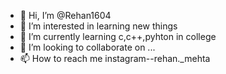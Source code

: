 - 👋 Hi, I’m @Rehan1604
- 👀 I’m interested in learning new things
- 🌱 I’m currently learning c,c++,pyhton in college
- 💞️ I’m looking to collaborate on ...
- 📫 How to reach me instagram--rehan._mehta

<!---
Rehan1604/Rehan1604 is a ✨ special ✨ repository because its `README.md` (this file) appears on your GitHub profile.
You can click the Preview link to take a look at your changes.
--->
